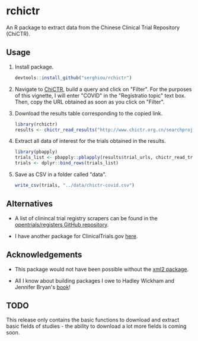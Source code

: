 # rchictr
An R package to extract data from the Chinese Clinical Trial Repository (ChiCTR).


## Usage

1. Install package.

    ```r
    devtools::install_github("serghiou/rchictr")
    ```

2. Navigate to [ChiCTR](http://www.chictr.org.cn/searchproj.aspx), build a query and click on "Filter". For the purposes of this vignette, I will enter "COVID" in the "Registratio topic" text box. Then, copy the URL obtained as soon as you click on "Filter".

3. Download the results table corresponding to the copied link.

    ```r
    library(rchictr)
    results <- chictr_read_results("http://www.chictr.org.cn/searchproj.aspx?title=COVID&officialname=&subjectid=&secondaryid=&applier=&studyleader=&ethicalcommitteesanction=&sponsor=&studyailment=&studyailmentcode=&studytype=0&studystage=0&studydesign=0&minstudyexecutetime=&maxstudyexecutetime=&recruitmentstatus=0&gender=0&agreetosign=&secsponsor=&regno=&regstatus=0&country=&province=&city=&institution=&institutionlevel=&measure=&intercode=&sourceofspends=&createyear=0&isuploadrf=&whetherpublic=&btngo=btn&verifycode=&page=1")
    ```

4. Extract all data of interest for the trials obtained in the results.

    ```r
    library(pbapply)
    trials_list <- pbapply::pblapply(results$trial_urls, chictr_read_trial, cl = 7)
    trials <- dplyr::bind_rows(trials_list)
    ```

5. Save as CSV in a folder called "data".

    ```r
    write_csv(trials, "../data/chictr-covid.csv")
    ```


## Alternatives

* A list of clinincal trial registry scrapers can be found in the [opentrials/registers GitHub repository](https://github.com/opentrials/registers).

* I have another package for ClinicalTrials.gov [here](https://github.com/serghiou/clinicaltrialr).


## Acknowledgements

* This package would not have been possible without the [xml2 package](https://github.com/r-lib/xml2).

* All I know about building packages I owe to Hadley Wickham and Jennifer Bryan's [book](https://r-pkgs.org/)!


## TODO

This release only contains the basic functions to download and extract basic fields of studies - the ability to download a lot more fields is coming soon.

</div>

